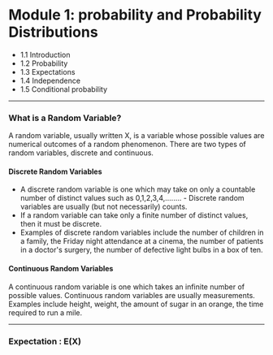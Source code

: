 Module 1: probability and Probability Distributions
===================================================

- 1.1 Introduction
- 1.2 Probability
- 1.3 Expectations
- 1.4 Independence
- 1.5 Conditional probability

<hr>

### What is a Random Variable?

A random variable, usually written X, is a variable whose possible values are numerical outcomes of a random phenomenon. There are two types of random variables, discrete and continuous.

#### Discrete Random Variables
- A discrete random variable is one which may take on only a countable number of distinct values such as 0,1,2,3,4,........ - Discrete random variables are usually (but not necessarily) counts. 
- If a random variable can take only a finite number of distinct values, then it must be discrete. 
- Examples of discrete random variables include the number of children in a family, the Friday night attendance at a cinema, the number of patients in a doctor's surgery, the number of defective light bulbs in a box of ten.

#### Continuous Random Variables

A continuous random variable is one which takes an infinite number of possible values. Continuous random variables are usually measurements. Examples include height, weight, the amount of sugar in an orange, the time required to run a mile.

<hr>

### Expectation : E(X) 

